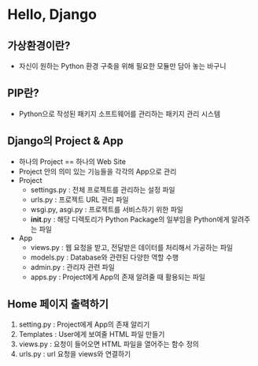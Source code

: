# Hello, Django

## 가상환경이란?
- 자신이 원하는 Python 환경 구축을 위해 필요한 모듈만 담아 놓는 바구니

## PIP란?
- Python으로 작성된 패키지  소프트웨어를 관리하는 패키지 관리 시스템

## Django의 Project & App
- 하나의 Project == 하나의 Web Site
- Project 안의 의미 있는 기능들을 각각의 App으로 관리
- Project
    - settings.py : 전체 프로젝트를 관리하는 설정 파일
    - urls.py : 프로젝트 URL 관리 파일
    - wsgi.py, asgi.py : 프로젝트를 서비스하기 위한 파일
    - __init__.py : 해당 디렉토리가 Python Package의 일부임을 Python에게 알려주는 파일
- App
    - views.py : 웹 요청을 받고, 전달받은 데이터를 처리해서 가공하는 파일
    - models.py : Database와 관련된 다양한 역할 수행
    - admin.py : 관리자 관련 파일
    - apps.py : Project에게 App의 존재 알려줄 때 활용되는 파일

## Home 페이지 출력하기
1. setting.py : Project에게 App의 존재 알리기
2. Templates : User에게 보여줄 HTML 파일 만들기
3. views.py : 요청이 들어오면 HTML 파일을 열어주는 함수 정의
4. urls.py : url 요청을 views와 연결하기